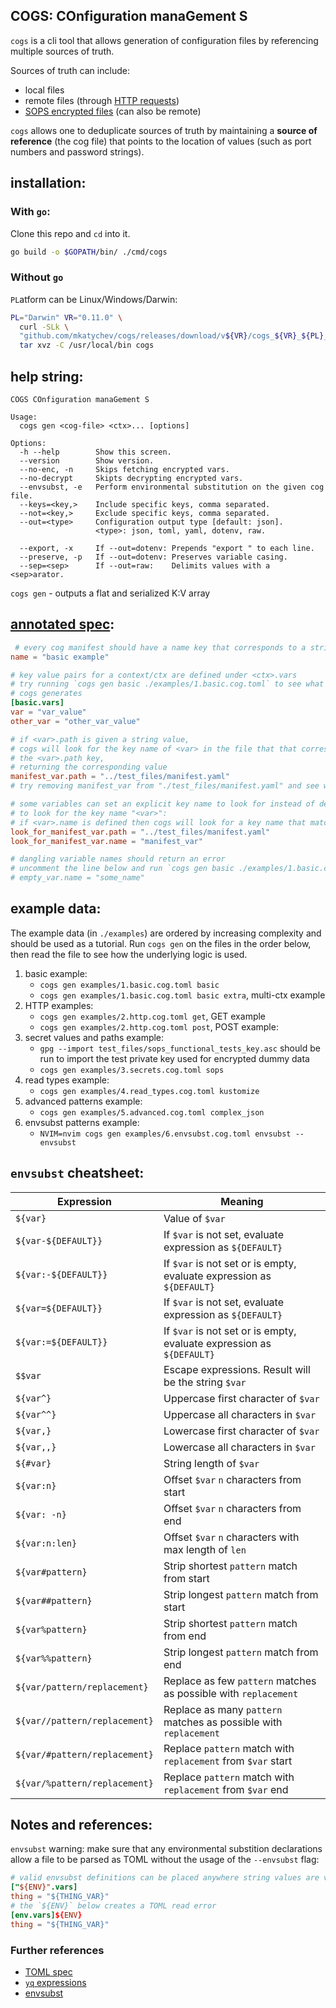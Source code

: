 COGS: COnfiguration manaGement S
---
`cogs` is a cli tool that allows generation of configuration files by referencing multiple sources of truth.

Sources of truth can include:

* local files
* remote files (through [HTTP requests](examples/2.http.cog.toml))
* [SOPS encrypted files][sops] (can also be remote)

`cogs` allows one to deduplicate sources of truth by maintaining a **source of reference** (the cog file) that points to the location of values (such as port numbers and password strings).

## installation:

### With `go`:

Clone this repo and `cd` into it.

```sh
go build -o $GOPATH/bin/ ./cmd/cogs
```

### Without `go`

`PL`atform can be Linux/Windows/Darwin:

```sh
PL="Darwin" VR="0.11.0" \
  curl -SLk \
  "github.com/mkatychev/cogs/releases/download/v${VR}/cogs_${VR}_${PL}_x86_64.tar.gz" | \
  tar xvz -C /usr/local/bin cogs
```

## help string:

```
COGS COnfiguration manaGement S

Usage:
  cogs gen <cog-file> <ctx>... [options]

Options:
  -h --help        Show this screen.
  --version        Show version.
  --no-enc, -n     Skips fetching encrypted vars.
  --no-decrypt	   Skipts decrypting encrypted vars.
  --envsubst, -e   Perform environmental substitution on the given cog file.
  --keys=<key,>    Include specific keys, comma separated.
  --not=<key,>     Exclude specific keys, comma separated.
  --out=<type>     Configuration output type [default: json].
                   <type>: json, toml, yaml, dotenv, raw.

  --export, -x     If --out=dotenv: Prepends "export " to each line.
  --preserve, -p   If --out=dotenv: Preserves variable casing.
  --sep=<sep>      If --out=raw:    Delimits values with a <sep>arator.
```

`cogs gen` - outputs a flat and serialized K:V array

## [annotated spec](./examples/1.basic.cog.toml):

```toml
 # every cog manifest should have a name key that corresponds to a string
name = "basic example"

# key value pairs for a context/ctx are defined under <ctx>.vars
# try running `cogs gen basic ./examples/1.basic.cog.toml` to see what output
# cogs generates
[basic.vars]
var = "var_value"
other_var = "other_var_value"

# if <var>.path is given a string value,
# cogs will look for the key name of <var> in the file that that corresponds to
# the <var>.path key,
# returning the corresponding value
manifest_var.path = "../test_files/manifest.yaml"
# try removing manifest_var from "./test_files/manifest.yaml" and see what happens

# some variables can set an explicit key name to look for instead of defaulting
# to look for the key name "<var>":
# if <var>.name is defined then cogs will look for a key name that matches <var>.name
look_for_manifest_var.path = "../test_files/manifest.yaml"
look_for_manifest_var.name = "manifest_var"

# dangling variable names should return an error
# uncomment the line below and run `cogs gen basic ./examples/1.basic.cog.toml`:
# empty_var.name = "some_name"
```

## example data:

The example data (in `./examples`) are ordered by increasing complexity and should be used as a tutorial. Run `cogs gen` on the files in the order below,
then read the file to see how the underlying logic is used.

1. basic example:
   * `cogs gen examples/1.basic.cog.toml basic`
   * `cogs gen examples/1.basic.cog.toml basic extra`, multi-ctx example
1. HTTP examples:
   * `cogs gen examples/2.http.cog.toml get`, GET example 
   * `cogs gen examples/2.http.cog.toml post`, POST example:
1. secret values and paths example:
   * `gpg --import test_files/sops_functional_tests_key.asc` should be run to import the test private key used for encrypted dummy data
   * `cogs gen examples/3.secrets.cog.toml sops`
1. read types example:
   * `cogs gen examples/4.read_types.cog.toml kustomize`
1. advanced patterns example:
   * `cogs gen examples/5.advanced.cog.toml complex_json `
1. envsubst patterns example:
   * `NVIM=nvim cogs gen examples/6.envsubst.cog.toml envsubst --envsubst`

## `envsubst` cheatsheet:


| __Expression__                | __Meaning__                                                     |
| -----------------             | --------------                                                  |
| `${var}`                      | Value of `$var`
| `${var-${DEFAULT}}`           | If `$var` is not set, evaluate expression as `${DEFAULT}`
| `${var:-${DEFAULT}}`          | If `$var` is not set or is empty, evaluate expression as `${DEFAULT}`
| `${var=${DEFAULT}}`           | If `$var` is not set, evaluate expression as `${DEFAULT}`
| `${var:=${DEFAULT}}`          | If `$var` is not set or is empty, evaluate expression as `${DEFAULT}`
| `$$var`                       | Escape expressions. Result will be the string `$var`
| `${var^}`                     | Uppercase first character of `$var`
| `${var^^}`                    | Uppercase all characters in `$var`
| `${var,}`                     | Lowercase first character of `$var`
| `${var,,}`                    | Lowercase all characters in `$var`
| `${#var}`                     | String length of `$var`
| `${var:n}`                    | Offset `$var` `n` characters from start
| `${var: -n}`                  | Offset `$var` `n` characters from end
| `${var:n:len}`                | Offset `$var` `n` characters with max length of `len`
| `${var#pattern}`              | Strip shortest `pattern` match from start
| `${var##pattern}`             | Strip longest `pattern` match from start
| `${var%pattern}`              | Strip shortest `pattern` match from end
| `${var%%pattern}`             | Strip longest `pattern` match from end
| `${var/pattern/replacement}`  | Replace as few `pattern` matches as possible with `replacement`
| `${var//pattern/replacement}` | Replace as many `pattern` matches as possible with `replacement`
| `${var/#pattern/replacement}` | Replace `pattern` match with `replacement` from `$var` start
| `${var/%pattern/replacement}` | Replace `pattern` match with `replacement` from `$var` end


## Notes and references:

`envsubst` warning: make sure that any environmental substition declarations allow a file to be parsed as TOML without the usage of the `--envsubst` flag:
```toml
# valid envsubst definitions can be placed anywhere string values are valid
["${ENV}".vars]
thing = "${THING_VAR}"
# the `${ENV}` below creates a TOML read error
[env.vars]${ENV}
thing = "${THING_VAR}"
```

### Further references
* [TOML spec](https://toml.io/en/v1.0.0-rc.3#keyvalue-pair)
* [`yq` expressions](https://mikefarah.gitbook.io/yq/)
* [envsubst](https://www.gnu.org/software/bash/manual/html_node/Shell-Parameter-Expansion.html)

[sops]: https://github.com/mozilla/sops
